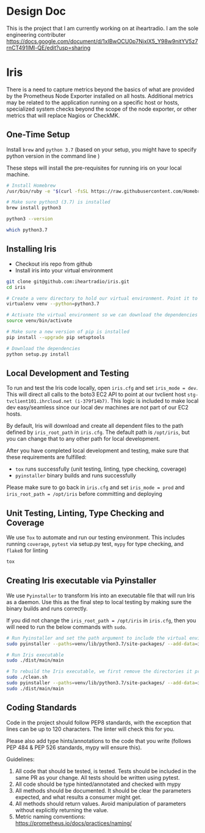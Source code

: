 # Design Doc
This is the project that I am currently working on at iheartradio. I am the sole engineering contributer
https://docs.google.com/document/d/1xIBwOCU0p7NjxlX5_Y98w9nitYV5z7rnCT491lMl-QE/edit?usp=sharing

# Iris
There is a need to capture metrics beyond the basics of what are provided by the Prometheus Node Exporter installed on all hosts. Additional metrics may be related to the application running on a specific host or hosts, specialized system checks beyond the scope of the node exporter, or other metrics that will replace Nagios or CheckMK.

## One-Time Setup
Install `brew` and `python 3.7` (based on your setup, you might have to specify python version in the command line )

These steps will install the pre-requisites for running iris on your local machine.

```bash
# Install Homebrew
/usr/bin/ruby -e "$(curl -fsSL https://raw.githubusercontent.com/Homebrew/install/master/install)"

# Make sure python3 (3.7) is installed
brew install python3

python3 --version

which python3.7

```

## Installing Iris

* Checkout iris repo from github
* Install iris into your virtual environment

```bash
git clone git@github.com:iheartradio/iris.git
cd iris

# Create a venv directory to hold our virtual environment. Point it to python3.7
virtualenv venv --python=python3.7

# Activate the virtual environment so we can download the dependencies into it
source venv/bin/activate 

# Make sure a new version of pip is installed
pip install --upgrade pip setuptools

# Download the dependencies
python setup.py install

```

## Local Development and Testing
To run and test the Iris code locally, open `iris.cfg` and set `iris_mode = dev`. This will direct all calls to the boto3 EC2 API to point at our tvclient host
`stg-tvclient101.ihrcloud.net (i-379f14b7)`. This logic is included to make local dev easy/seamless since our local dev machines are not part of our EC2 hosts.

By default, Iris will download and create all dependent files to the path defined by `iris_root_path` in `iris.cfg`. The default path is `/opt/iris`, but you can
change that to any other path for local development.  

After you have completed local development and testing, make sure that these requirements are fulfilled:
* `tox` runs successfully (unit testing, linting, type checking, coverage)
* `pyinstaller` binary builds and runs successfully

Please make sure to go back in `iris.cfg` and set `iris_mode = prod` and `iris_root_path = /opt/iris` before committing and deploying

## Unit Testing, Linting, Type Checking and Coverage
We use `Tox` to automate and run our testing environment. This includes running `coverage`, `pytest` via setup.py test, `mypy` for type checking, and `flake8` for linting  

```bash
tox
```


## Creating Iris executable via Pyinstaller
We use `Pyinstaller` to transform Iris into an executable file that will run Iris as a daemon.
Use this as the final step to local testing by making sure the binary builds and runs correctly.

If you did not change the `iris_root_path = /opt/iris` in `iris.cfg`, then you will need to run the below commands with `sudo`. 


```bash
# Run Pyinstaller and set the path argument to include the virtual environment directory that holds all of Iris' dependencies
sudo pyinstaller --paths=venv/lib/python3.7/site-packages/ --add-data=iris.cfg:. --clean main.py

# Run Iris executable
sudo ./dist/main/main

# To rebuild the Iris executable, we first remove the directories it produced and then run the commands
sudo ./clean.sh
sudo pyinstaller --paths=venv/lib/python3.7/site-packages/ --add-data=iris.cfg:. --clean main.py
sudo ./dist/main/main
```

## Coding Standards
Code in the project should follow PEP8 standards, with the exception that lines can be up to 120 characters. The linter
will check this for you.

Please also add type hints/annotations to the code that you write (follows PEP 484 & PEP 526 standards, mypy will ensure this).

Guidelines:
1. All code that should be tested, is tested. Tests should be included in the same PR as your change. All tests should be written using pytest.
2. All code should be type hinted/annotated and checked with mypy
3. All methods should be documented. It should be clear the parameters expected, and what results a consumer might get.
4. All methods should return values. Avoid manipulation of parameters without explicitly returning the value.
5. Metric naming conventions: https://prometheus.io/docs/practices/naming/
